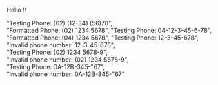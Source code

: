 Hello !!

"Testing Phone: (02) (12-34) (56)78",           
"Formatted Phone: (02) 1234 5678", 
"Testing Phone: 04-12-3-45-6-78",               
"Formatted Phone: (04) 1234 5678", 
"Testing Phone: 12-3-45-678",                   
"Invalid phone number: 12-3-45-678",                   
"Testing Phone: (02) 1234 5678-9",              
"Invalid phone number: (02) 1234 5678-9",              
"Testing Phone: 0A-12B-345-"67",                 
"Invalid phone number: 0A-12B-345-"67"    